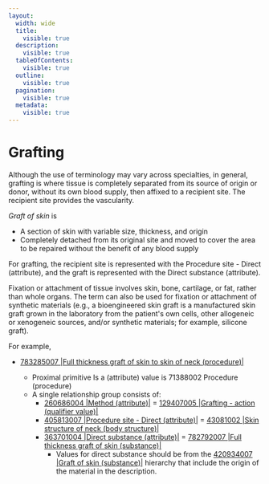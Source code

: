 ```yaml
---
layout:
  width: wide
  title:
    visible: true
  description:
    visible: true
  tableOfContents:
    visible: true
  outline:
    visible: true
  pagination:
    visible: true
  metadata:
    visible: true
---
```


# Grafting

Although the use of terminology may vary across specialties, in general, grafting is where tissue is completely separated from its source of origin or donor, without its own blood supply, then affixed to a recipient site. The recipient site provides the vascularity. 

 _Graft of skin_ is

  * A section of skin with variable size, thickness, and origin
  * Completely detached from its original site and moved to cover the area to be repaired without the benefit of any blood supply

For grafting, the recipient site is represented with the Procedure site - Direct (attribute), and the graft is represented with the Direct substance (attribute).

Fixation or attachment of tissue involves skin, bone, cartilage, or fat, rather than whole organs. The term can also be used for fixation or attachment of synthetic materials (e.g., a bioengineered skin graft is a manufactured skin graft grown in the laboratory from the patient's own cells, other allogeneic or xenogeneic sources, and/or synthetic materials; for example, silicone graft).

For example,

  * [783285007 |Full thickness graft of skin to skin of neck (procedure)|](http://snomed.info/id/783285007)  

    * Proximal primitive Is a (attribute) value is 71388002 Procedure (procedure)
    * A single relationship group consists of:
      * [260686004 |Method (attribute)|](http://snomed.info/id/260686004) = [129407005 |Grafting - action (qualifier value)|](http://snomed.info/id/129407005)
      * [405813007 |Procedure site - Direct (attribute)|](http://snomed.info/id/405813007) = [43081002 |Skin structure of neck (body structure)|](http://snomed.info/id/43081002)
      * [363701004 |Direct substance (attribute)|](http://snomed.info/id/363701004) = [782792007 |Full thickness graft of skin (substance)|](http://snomed.info/id/782792007)
        * Values for direct substance should be from the [420934007 |Graft of skin (substance)|](http://snomed.info/id/420934007) hierarchy that include the origin of the material in the description.

